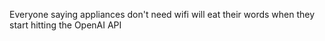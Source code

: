 Everyone saying appliances don't need wifi will eat their words when they start hitting the OpenAI API

